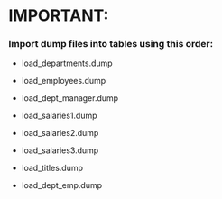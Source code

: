 

# IMPORTANT: 
### Import dump files into tables using this order:


* load_departments.dump

* load_employees.dump

* load_dept_manager.dump

* load_salaries1.dump

* load_salaries2.dump

* load_salaries3.dump

* load_titles.dump

* load_dept_emp.dump
